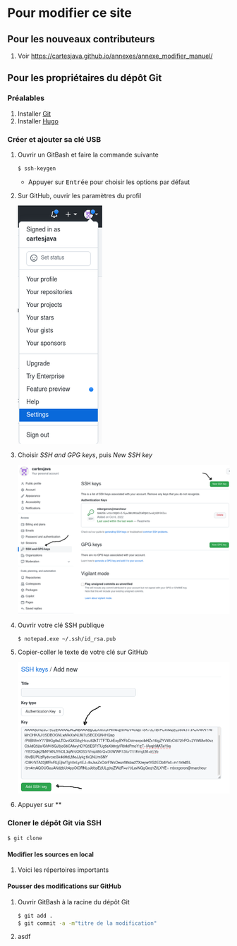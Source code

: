 # Pour modifier ce site

## Pour les nouveaux contributeurs

1. Voir https://cartesjava.github.io/annexes/annexe_modifier_manuel/

## Pour les propriétaires du dépôt Git

### Préalables

1. Installer <a href="https://git-scm.com/downloads">Git</a>
1. Installer <a href="https://gohugo.io/installation">Hugo</a>

### Créer et ajouter sa clé USB

1. Ouvrir un GitBash et faire la commande suivante

    ```bash
    $ ssh-keygen
    ```

    * Appuyer sur <kbd>Entrée</kbd> pour choisir les options par défaut

1. Sur GitHub, ouvrir les paramètres du profil

    <img src="parametres01.png"/>

1. Choisir *SSH and GPG keys*, puis *New SSH key*

    <img src="parametres02.png"/>

1. Ouvrir votre clé SSH publique 

    ```bash
    $ notepad.exe ~/.ssh/id_rsa.pub
    ```

1. Copier-coller le texte de votre clé sur GitHub

    <img src="parametres03.png"/>

1. Appuyer sur **

### Cloner le dépôt Git via SSH

```bash
$ git clone 
```

#### Modifier les sources en local

1. Voici les répertoires importants


#### Pousser des modifications sur GitHub

1. Ouvrir GitBash à la racine du dépôt Git

    ```bash
    $ git add .
    $ git commit -a -m"titre de la modification"
    ```

1. asdf



